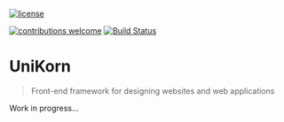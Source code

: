 <!--[![GitHub package version](https://img.shields.io/github/package-json/v/adorade/unikorn.svg?logo=github&style=flat-square)](https://github.com/adorade/unikorn/blob/master/package.json)-->
[![license](https://img.shields.io/github/license/adorade/unikorn.svg?longCache=true&style=flat-square)](https://mit-license.org)
<!--[![devDependencies Status](https://img.shields.io/david/dev/adorade/unikorn.svg?longCache=true&style=flat-square)](https://david-dm.org/adorade/unikorn?type=dev)-->
[![contributions welcome](https://img.shields.io/badge/contributions-welcome-brightgreen.svg?style=flat-square)](https://github.com/adorade/unikorn/issues)
[![Build Status](https://img.shields.io/travis/adorade/unikorn/master.svg?logo=travis&style=flat-square)](https://travis-ci.org/adorade/unikorn)
<!--[![Greenkeeper badge](https://badges.greenkeeper.io/adorade/unikorn.svg?style=flat-square)](https://greenkeeper.io/)-->

# UniKorn

> Front-end framework for designing websites and web applications

Work in progress...
